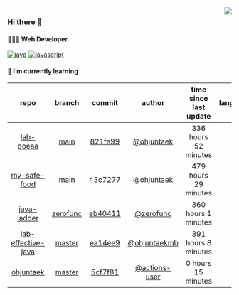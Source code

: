 <img align="right" src="https://github-readme-stats.vercel.app/api?username=ohjuntaek&show_icons=true&hide_title=true" />

### Hi there 👋

#### 🧑🏻‍💻  Web Developer. 

[![java](http://img.shields.io/badge/-java-black?style=flat-square&logo=)](#) 
[![javascript](http://img.shields.io/badge/-javascript-darkgray?style=flat-square&logo=)](#) 


<!--
**ohjuntaek/ohjuntaek** is a ✨ _special_ ✨ repository because its `README.md` (this file) appears on your GitHub profile.

Here are some ideas to get you started:

- 🔭 I’m currently working on ...
- 🌱 I’m currently learning ...
- 👯 I’m looking to collaborate on ...
- 🤔 I’m looking for help with ...
- 💬 Ask me about ...
- 📫 How to reach me: ...
- 😄 Pronouns: ...
- ⚡ Fun fact: ...
-->

#### 🌱 I’m currently learning

| repo | branch | commit | author | time since last update | language |
|:---:|:---:|:---:|:---:|:---:|:---:|
| [lab-poeaa](https://github.com/ohjuntaek/lab-poeaa) | [main](https://github.com/ohjuntaek/lab-poeaa/tree/main) |[821fe99](https://github.com/ohjuntaek/lab-poeaa/commit/821fe990517a176c791d77afbf8dae0de5745ccc) | [@ohjuntaek](https://github.com/ohjuntaek) |336 hours 52 minutes | ![](https://img.shields.io/badge/language-Java-default.svg?style=flat-square)|
| [my-safe-food](https://github.com/ohjuntaek/my-safe-food) | [main](https://github.com/ohjuntaek/my-safe-food/tree/main) |[43c7277](https://github.com/ohjuntaek/my-safe-food/commit/43c72773232951fef10df10fff146278659be07c) | [@ohjuntaek](https://github.com/ohjuntaek) |479 hours 29 minutes | ![](https://img.shields.io/badge/language-unknown-default.svg?style=flat-square)|
| [java-ladder](https://github.com/ohjuntaek/java-ladder) | [zerofunc](https://github.com/ohjuntaek/java-ladder/tree/zerofunc) |[eb40411](https://github.com/ohjuntaek/java-ladder/commit/eb404117adb045a471596ce47b3b7d24177f96e7) | [@zerofunc](https://github.com/zerofunc) |360 hours 1 minutes | ![](https://img.shields.io/badge/language-Java-default.svg?style=flat-square)|
| [lab-effective-java](https://github.com/ohjuntaek/lab-effective-java) | [master](https://github.com/ohjuntaek/lab-effective-java/tree/master) |[ea14ee9](https://github.com/ohjuntaek/lab-effective-java/commit/ea14ee9641f4c306ad64337a6563afd4bac62e98) | [@ohjuntaekmb](https://github.com/ohjuntaekmb) |391 hours 8 minutes | ![](https://img.shields.io/badge/language-Java-default.svg?style=flat-square)|
| [ohjuntaek](https://github.com/ohjuntaek/ohjuntaek) | [master](https://github.com/ohjuntaek/ohjuntaek/tree/master) |[5cf7f81](https://github.com/ohjuntaek/ohjuntaek/commit/5cf7f816d3b92667a59db9a2ace89d03faf7e910) | [@actions-user](https://github.com/actions-user) |0 hours 15 minutes | ![](https://img.shields.io/badge/language-Go-default.svg?style=flat-square)|




